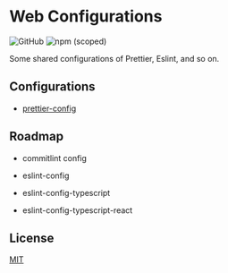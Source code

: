 
# Web Configurations
![GitHub](https://img.shields.io/github/license/iam-frankqiu/web-configurations)
![npm (scoped)](https://img.shields.io/npm/v/@configurations/prettier-config)


Some shared configurations of Prettier, Eslint, and so on.

## Configurations

- [prettier-config](./packages/prettier-config)

## Roadmap

- commitlint config

- eslint-config

- eslint-config-typescript

- eslint-config-typescript-react


  
## License

[MIT](./LICENSE)

